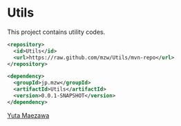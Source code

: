 # Utils

This project contains utility codes.

```@pom.xml
<repository>
  <id>Utils</id>
  <url>https://raw.github.com/mzw/Utils/mvn-repo</url>
</repository>

<dependency>
  <groupId>jp.mzw</groupId>
  <artifactId>Utils</artifactId>
  <version>0.0.1-SNAPSHOT</version>
</dependency>
```

[Yuta Maezawa](mailto:maezawa@nii.ac.jp)
